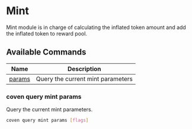 # Mint

Mint module is in charge of calculating the inflated token amount and add the inflated token to reward pool.

## Available Commands

| Name                              | Description                       |
| --------------------------------- | --------------------------------- |
| [params](#coven-query-mint-params) | Query the current mint parameters |

### coven query mint params

Query the current mint parameters.

```bash
coven query mint params [flags]
```
